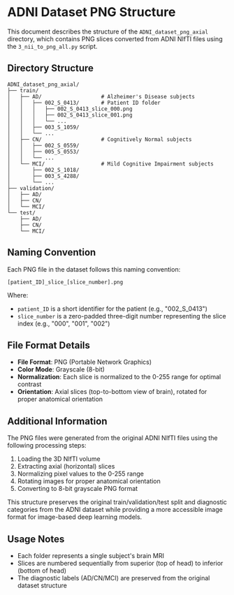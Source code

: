 # ADNI Dataset PNG Structure

This document describes the structure of the `ADNI_dataset_png_axial` directory, which contains PNG slices converted from ADNI NIfTI files using the `3_nii_to_png_all.py` script.

## Directory Structure

```
ADNI_dataset_png_axial/
├── train/
│   ├── AD/                   # Alzheimer's Disease subjects
│   │   ├── 002_S_0413/       # Patient ID folder
│   │   │   ├── 002_S_0413_slice_000.png
│   │   │   ├── 002_S_0413_slice_001.png
│   │   │   └── ...
│   │   ├── 003_S_1059/
│   │   └── ...
│   ├── CN/                   # Cognitively Normal subjects
│   │   ├── 002_S_0559/
│   │   ├── 005_S_0553/
│   │   └── ...
│   └── MCI/                  # Mild Cognitive Impairment subjects
│       ├── 002_S_1018/
│       ├── 003_S_4288/
│       └── ...
├── validation/
│   ├── AD/
│   ├── CN/
│   └── MCI/
└── test/
    ├── AD/
    ├── CN/
    └── MCI/
```

## Naming Convention

Each PNG file in the dataset follows this naming convention:

```
[patient_ID]_slice_[slice_number].png
```

Where:
- `patient_ID` is a short identifier for the patient (e.g., "002_S_0413")
- `slice_number` is a zero-padded three-digit number representing the slice index (e.g., "000", "001", "002")

## File Format Details

- **File Format**: PNG (Portable Network Graphics)
- **Color Mode**: Grayscale (8-bit)
- **Normalization**: Each slice is normalized to the 0-255 range for optimal contrast
- **Orientation**: Axial slices (top-to-bottom view of brain), rotated for proper anatomical orientation

## Additional Information

The PNG files were generated from the original ADNI NIfTI files using the following processing steps:

1. Loading the 3D NIfTI volume
2. Extracting axial (horizontal) slices
3. Normalizing pixel values to the 0-255 range
4. Rotating images for proper anatomical orientation
5. Converting to 8-bit grayscale PNG format

This structure preserves the original train/validation/test split and diagnostic categories from the ADNI dataset while providing a more accessible image format for image-based deep learning models.

## Usage Notes

- Each folder represents a single subject's brain MRI
- Slices are numbered sequentially from superior (top of head) to inferior (bottom of head)
- The diagnostic labels (AD/CN/MCI) are preserved from the original dataset structure 